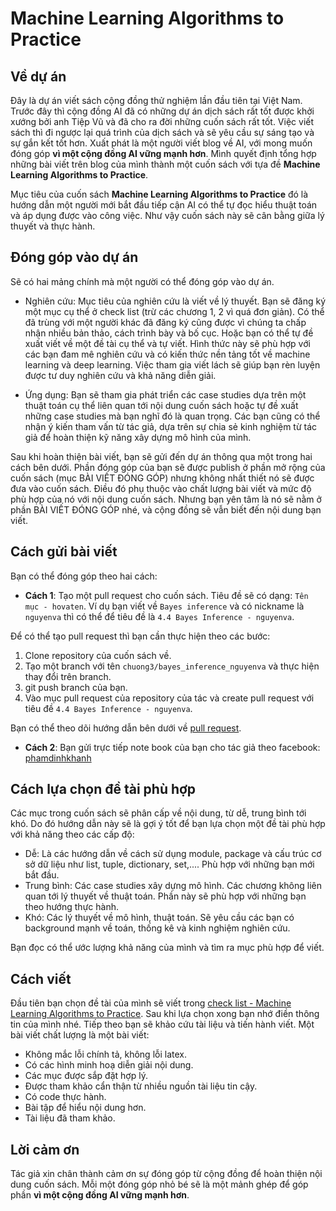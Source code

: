 # Machine Learning Algorithms to Practice

## Về dự án 

Đây là dự án viết sách cộng đồng thử nghiệm lần đầu tiên tại Việt Nam. Trước đây thì cộng đồng AI đã có những dự án dịch sách rất tốt được khởi xướng bởi anh Tiệp Vũ và đã cho ra đời những cuốn sách rất tốt. Việc viết sách thì đi ngược lại quá trình của dịch sách và sẽ yêu cầu sự sáng tạo và sự gắn kết tốt hơn. Xuất phát là một người viết blog về AI, với mong muốn đóng góp **vì một cộng đồng AI vững mạnh hơn**. Mình quyết định tổng hợp những bài viết trên blog của mình thành một cuốn sách với tựa đề **Machine Learning Algorithms to Practice**.

Mục tiêu của cuốn sách **Machine Learning Algorithms to Practice** đó là hướng dẫn một người mới bắt đầu tiếp cận AI có thể tự đọc hiểu thuật toán và áp dụng được vào công việc. Như vậy cuốn sách này sẽ cân bằng giữa lý thuyết và thực hành.

## Đóng góp vào dự án

Sẽ có hai mảng chính mà một người có thể đóng góp vào dự án.

- Nghiên cứu: Mục tiêu của nghiên cứu là viết về lý thuyết. Bạn sẽ đăng ký một mục cụ thể ở check list (trừ các chương 1, 2 vì quá đơn giản). Có thể đã trùng với một người khác đã đăng ký cũng được vì chúng ta chấp nhận nhiều bản thảo, cách trình bày và bố cục. Hoặc bạn có thể tự đề xuất viết về một đề tài cụ thể và tự viết. Hình thức này sẽ phù hợp với các bạn đam mê nghiên cứu và có kiến thức nền tảng tốt về machine learning và deep learning. Việc tham gia viết lách sẽ giúp bạn rèn luyện được tư duy nghiên cứu và khả năng diễn giải.

- Ứng dụng: Bạn sẽ tham gia phát triển các case studies dựa trên một thuật toán cụ thể liên quan tới nội dung cuốn sách hoặc tự đề xuất những case studies mà bạn nghĩ đó là quan trọng. Các bạn cũng có thể nhận ý kiến tham vấn từ tác giả, dựa trên sự chia sẻ kinh nghiệm từ tác giả để hoàn thiện kỹ năng xây dựng mô hình của mình.

Sau khi hoàn thiện bài viết, bạn sẽ gửi đến dự án thông qua một trong hai cách bên dưới. Phần đóng góp của bạn sẽ được publish ở phần mở rộng của cuốn sách (mục BÀI VIẾT ĐÓNG GÓP) nhưng không nhất thiết nó sẽ được đưa vào cuốn sách. Điều đó phụ thuộc vào chất lượng bài viết và mức độ phù hợp của nó với nội dung cuốn sách. Nhưng bạn yên tâm là nó sẽ nằm ở phần BÀI VIẾT ĐÓNG GÓP nhé, và cộng đồng sẽ vẫn biết đến nội dung bạn viết.

## Cách gửi bài viết

Bạn có thể đóng góp theo hai cách:

* **Cách 1**: Tạo một pull request cho cuốn sách. Tiêu đề sẽ có dạng: `Tên mục - hovaten`. Ví dụ bạn viết về  `Bayes inference` và có nickname là `nguyenva` thì có thể để tiêu đề là `4.4 Bayes Inference - nguyenva`.

Để có thể tạo pull request thì bạn cần thực hiện theo các bước:

1. Clone repository của cuốn sách về. 
2. Tạo một branch với tên `chuong3/bayes_inference_nguyenva` và thực hiện thay đổi trên branch. 
3. git push branch của bạn.
4. Vào mục pull request của repository của tác và create pull request với tiêu đề `4.4 Bayes Inference - nguyenva`.

Bạn có thể theo dõi hướng dẫn bên dưới về [pull request](https://www.youtube.com/watch?v=MVGgNteyflw).

* **Cách 2**: Bạn gửi trực tiếp note book của bạn cho tác giả theo facebook: [phamdinhkhanh](https://www.facebook.com/langnhin.anhtrang)


## Cách lựa chọn đề tài phù hợp

Các mục trong cuốn sách sẽ phân cấp về nội dung, từ dễ, trung bình tới khó. Do đó hướng dẫn này sẽ là gợi ý tốt để bạn lựa chọn một đề tài phù hợp với khả năng theo các cấp độ:

* Dễ: Là các hướng dẫn về cách sử dụng module, package và cấu trúc cơ sở dữ liệu như list, tuple, dictionary, set,.... Phù hợp với những bạn mới bắt đầu.
* Trung bình: Các case studies xây dựng mô hình. Các chương không liên quan tới lý thuyết về thuật toán. Phần này sẽ phù hợp với những bạn theo hướng thực hành.
* Khó: Các lý thuyết về mô hình, thuật toán. Sẽ yêu cầu các bạn có background mạnh về toán, thống kê và kinh nghiệm nghiên cứu.

Bạn đọc có thể ước lượng khả năng của mình và tìm ra mục phù hợp để viết.

## Cách viết 

Đầu tiên bạn chọn đề tài của mình sẽ viết trong [check list - Machine Learning Algorithms to Practice](https://docs.google.com/spreadsheets/d/1cv1NmjZayeA7nlhKR8PVRsyAmfU3gEy8yIWLPg1H78Y/edit?usp=sharing). Sau khi lựa chọn xong bạn nhớ điền thông tin của mình nhé. Tiếp theo bạn sẽ khảo cứu tài liệu và tiến hành viết. Một bài viết chất lượng là một bài viết:

- Không mắc lỗi chính tả, không lỗi latex.
- Có các hình minh hoạ diễn giải nội dung.
- Các mục được sắp đặt hợp lý.
- Được tham khảo cẩn thận từ nhiều nguồn tài liệu tin cậy.
- Có code thực hành.
- Bài tập để hiểu nội dung hơn.
- Tài liệu đã tham khảo.

## Lời cảm ơn

Tác giả xin chân thành cảm ơn sự đóng góp từ cộng đồng để hoàn thiện nội dung cuốn sách. Mỗi một đóng góp nhỏ bé sẽ là một mảnh ghép để góp phần **vì một cộng đồng AI vững mạnh hơn**.